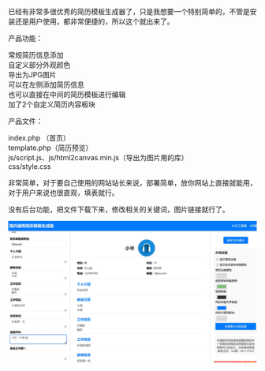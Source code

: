 已经有非常多很优秀的简历模板生成器了，只是我想要一个特别简单的，不管是安装还是用户使用，都非常便捷的，所以这个就出来了。

产品功能：<br>

常规简历信息添加<br>
自定义部分外观颜色<br>
导出为JPG图片<br>
可以在左侧添加简历信息<br>
也可以直接在中间的简历模板进行编辑<br>
加了2个自定义简历内容板块<br>

产品文件：<br>

index.php （首页）<br>
template.php（简历预览）<br>
js/script.js、js/html2canvas.min.js（导出为图片用的库）<br>
css/style.css<br>

非常简单，对于要自己使用的网站站长来说，部署简单，放你网站上直接就能用，对于用户来说也很直观，填表就行。

没有后台功能，把文件下载下来，修改相关的关键词，图片链接就行了。

![A sample image](2024-08-24_16-40-50.jpg)
